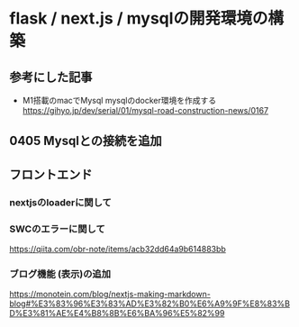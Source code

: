 # flask / next.js / mysqlの開発環境の構築

## 参考にした記事

- M1搭載のmacでMysql mysqlのdocker環境を作成する
https://gihyo.jp/dev/serial/01/mysql-road-construction-news/0167
## 0405 Mysqlとの接続を追加


## フロントエンド

### nextjsのloaderに関して
### SWCのエラーに関して
https://qiita.com/obr-note/items/acb32dd64a9b614883bb



### ブログ機能 (表示)の追加
https://monotein.com/blog/nextjs-making-markdown-blog#%E3%83%96%E3%83%AD%E3%82%B0%E6%A9%9F%E8%83%BD%E3%81%AE%E4%B8%8B%E6%BA%96%E5%82%99